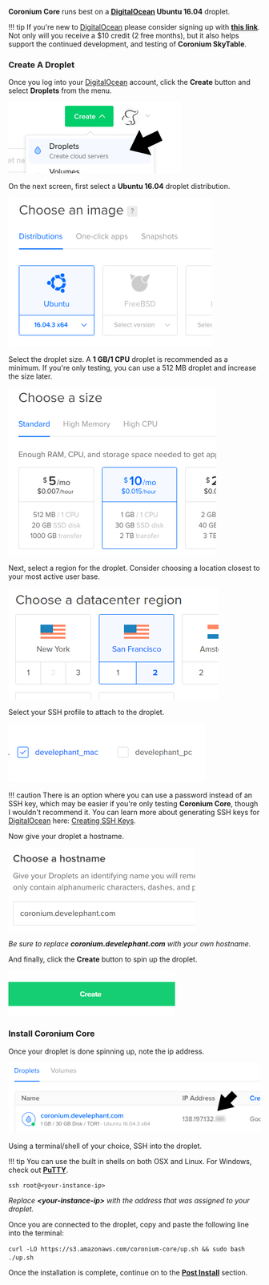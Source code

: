 __Coronium Core__ runs best on a __[DigitalOcean](https://m.do.co/c/cddeeddbbdb8) Ubuntu 16.04__ droplet.

!!! tip
    If you're new to [DigitalOcean](https://m.do.co/c/cddeeddbbdb8) please consider signing up with __[this link](https://m.do.co/c/cddeeddbbdb8)__. Not only will you receive a $10 credit (2 free months), but it also helps support the continued development, and testing of __Coronium SkyTable__.

### Create A Droplet

Once you log into your [DigitalOcean](https://m.do.co/c/cddeeddbbdb8) account, click the __Create__ button and select __Droplets__ from the menu.

![step1](../imgs/step01.png)

On the next screen, first select a __Ubuntu 16.04__ droplet distribution.

![step2](../imgs/step02.png) 

Select the droplet size. A __1 GB/1 CPU__ droplet is recommended as a minimum. If you're only testing, you can use a 512 MB droplet and increase the size later.

![step3](../imgs/step03.png)

Next, select a region for the droplet. Consider choosing a location closest to your most active user base.

![step4](../imgs/step04.png)

Select your SSH profile to attach to the droplet.

![step5](../imgs/step05.png)

!!! caution
    There is an option where you can use a password instead of an SSH key, which may be easier if you're only testing __Coronium Core__, though I wouldn't recommend it. You can learn more about generating SSH keys for [DigitalOcean](https://m.do.co/c/cddeeddbbdb8) here: [Creating SSH Keys](https://www.digitalocean.com/community/tutorials/how-to-use-ssh-keys-with-digitalocean-droplets).

Now give your droplet a hostname.

![step6](../imgs/step06.png)

_Be sure to replace __coronium.develephant.com__ with your own hostname._

And finally, click the __Create__ button to spin up the droplet.

![step7](../imgs/step07.png)

### Install Coronium Core

Once your droplet is done spinning up, note the ip address.

![step8](../imgs/step08.png)

Using a terminal/shell of your choice, SSH into the droplet.

!!! tip
    You can use the built in shells on both OSX and Linux. For Windows, check out __[PuTTY](https://www.chiark.greenend.org.uk/~sgtatham/putty/latest.html)__.

```
ssh root@<your-instance-ip>
```

_Replace __<your-instance-ip\>__ with the address that was assigned to your droplet._

Once you are connected to the droplet, copy and paste the following line into the terminal:

`curl -LO https://s3.amazonaws.com/coronium-core/up.sh && sudo bash ./up.sh`

Once the installation is complete, continue on to the __[Post Install](/server-install/postinstall/)__ section.